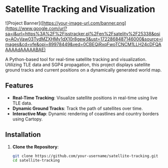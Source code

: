 # Satellite Tracking and Visualization

![Project Banner]([https://your-image-url.com/banner.png](https://www.google.com/url?sa=i&url=https%3A%2F%2Fisstracker.pl%2Fen%2Fsatelity%2F25338&psig=AOvVaw03TydMZXHMv1dX10r8gew3&ust=1722868487146000&source=images&cd=vfe&opi=89978449&ved=0CBEQjRxqFwoTCNCM1LLH24cDFQAAAAAdAAAAABAE)

A Python-based tool for real-time satellite tracking and visualization. Utilizing TLE data and SGP4 propagation, this project displays satellite ground tracks and current positions on a dynamically generated world map.

## Features

- **Real-Time Tracking**: Visualize satellite positions in real-time using live TLE data.
- **Dynamic Ground Tracks**: Track the path of satellites over time.
- **Interactive Map**: Dynamic rendering of coastlines and country borders using Cartopy.

## Installation

1. **Clone the Repository**:
   ```sh
   git clone https://github.com/your-username/satellite-tracking.git
   cd satellite-tracking
